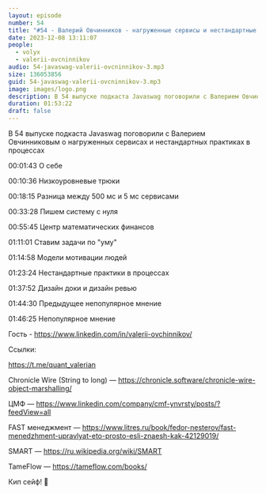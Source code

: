 ```yaml
---
layout: episode
number: 54
title: "#54 - Валерий Овчинников - нагруженные сервисы и нестандартные практики разработки"
date: 2023-12-08 13:11:07
people:
  - volyx
  - valerii-ovcninnikov
audio: 54-javaswag-valerii-ovcninnikov-3.mp3
size: 136053856          
guid: 54-javaswag-valerii-ovcninnikov-3.mp3
image: images/logo.png
description: В 54 выпуске подкаста Javaswag поговорили с Валерием Овчинниковым о нагруженных сервисах и нестандартных практиках в процессах
duration: 01:53:22
draft: false
---
```


В 54 выпуске подкаста Javaswag поговорили с Валерием Овчинниковым о нагруженных сервисах и нестандартных практиках в процессах


00:01:43 О себе

00:10:36 Низкоуровневые трюки

00:18:15 Разница между 500 мс и 5 мс сервисами

00:33:28 Пишем систему с нуля

00:55:45 Центр математических финансов

01:11:01 Ставим задачи по "уму"

01:14:58 Модели мотивации людей

01:23:24 Нестандартные практики в процессах

01:37:52 Дизайн доки и дизайн ревью

01:44:30 Предыдущее непопулярное мнение

01:46:25 Непопулярное мнение


Гость - https://www.linkedin.com/in/valerii-ovchinnikov/

Ссылки:

https://t.me/quant_valerian

Chronicle Wire (String to long) — https://chronicle.software/chronicle-wire-object-marshalling/

ЦМФ — https://www.linkedin.com/company/cmf-ynvrsty/posts/?feedView=all

FAST менеджмент — https://www.litres.ru/book/fedor-nesterov/fast-menedzhment-upravlyat-eto-prosto-esli-znaesh-kak-42129019/

SMART — https://ru.wikipedia.org/wiki/SMART

TameFlow — https://tameflow.com/books/

Кип сейф! 🖖
